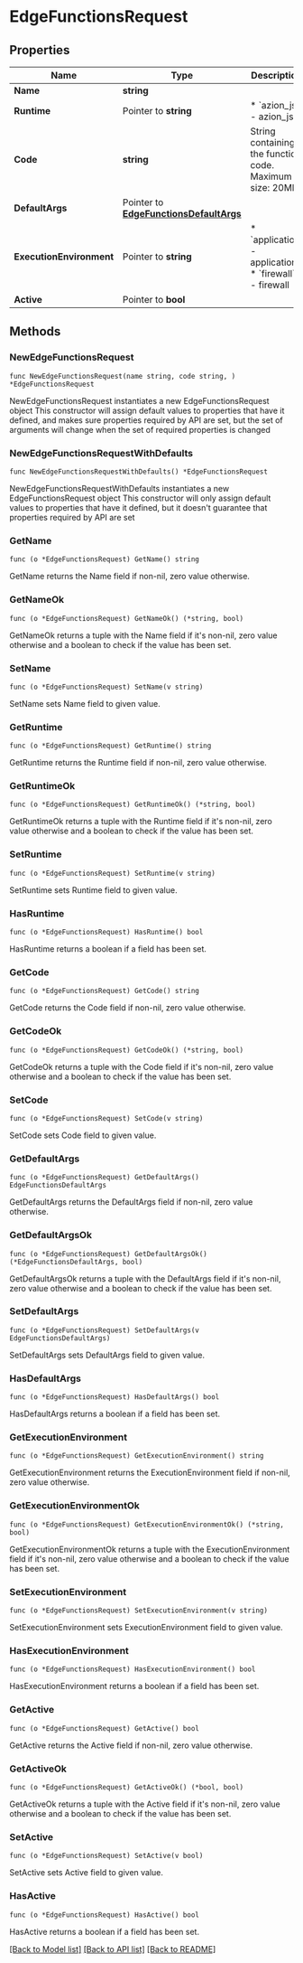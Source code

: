 # EdgeFunctionsRequest

## Properties

Name | Type | Description | Notes
------------ | ------------- | ------------- | -------------
**Name** | **string** |  | 
**Runtime** | Pointer to **string** | * &#x60;azion_js&#x60; - azion_js | [optional] 
**Code** | **string** | String containing the function code. Maximum size: 20MB. | 
**DefaultArgs** | Pointer to [**EdgeFunctionsDefaultArgs**](EdgeFunctionsDefaultArgs.md) |  | [optional] 
**ExecutionEnvironment** | Pointer to **string** | * &#x60;application&#x60; - application * &#x60;firewall&#x60; - firewall | [optional] 
**Active** | Pointer to **bool** |  | [optional] 

## Methods

### NewEdgeFunctionsRequest

`func NewEdgeFunctionsRequest(name string, code string, ) *EdgeFunctionsRequest`

NewEdgeFunctionsRequest instantiates a new EdgeFunctionsRequest object
This constructor will assign default values to properties that have it defined,
and makes sure properties required by API are set, but the set of arguments
will change when the set of required properties is changed

### NewEdgeFunctionsRequestWithDefaults

`func NewEdgeFunctionsRequestWithDefaults() *EdgeFunctionsRequest`

NewEdgeFunctionsRequestWithDefaults instantiates a new EdgeFunctionsRequest object
This constructor will only assign default values to properties that have it defined,
but it doesn't guarantee that properties required by API are set

### GetName

`func (o *EdgeFunctionsRequest) GetName() string`

GetName returns the Name field if non-nil, zero value otherwise.

### GetNameOk

`func (o *EdgeFunctionsRequest) GetNameOk() (*string, bool)`

GetNameOk returns a tuple with the Name field if it's non-nil, zero value otherwise
and a boolean to check if the value has been set.

### SetName

`func (o *EdgeFunctionsRequest) SetName(v string)`

SetName sets Name field to given value.


### GetRuntime

`func (o *EdgeFunctionsRequest) GetRuntime() string`

GetRuntime returns the Runtime field if non-nil, zero value otherwise.

### GetRuntimeOk

`func (o *EdgeFunctionsRequest) GetRuntimeOk() (*string, bool)`

GetRuntimeOk returns a tuple with the Runtime field if it's non-nil, zero value otherwise
and a boolean to check if the value has been set.

### SetRuntime

`func (o *EdgeFunctionsRequest) SetRuntime(v string)`

SetRuntime sets Runtime field to given value.

### HasRuntime

`func (o *EdgeFunctionsRequest) HasRuntime() bool`

HasRuntime returns a boolean if a field has been set.

### GetCode

`func (o *EdgeFunctionsRequest) GetCode() string`

GetCode returns the Code field if non-nil, zero value otherwise.

### GetCodeOk

`func (o *EdgeFunctionsRequest) GetCodeOk() (*string, bool)`

GetCodeOk returns a tuple with the Code field if it's non-nil, zero value otherwise
and a boolean to check if the value has been set.

### SetCode

`func (o *EdgeFunctionsRequest) SetCode(v string)`

SetCode sets Code field to given value.


### GetDefaultArgs

`func (o *EdgeFunctionsRequest) GetDefaultArgs() EdgeFunctionsDefaultArgs`

GetDefaultArgs returns the DefaultArgs field if non-nil, zero value otherwise.

### GetDefaultArgsOk

`func (o *EdgeFunctionsRequest) GetDefaultArgsOk() (*EdgeFunctionsDefaultArgs, bool)`

GetDefaultArgsOk returns a tuple with the DefaultArgs field if it's non-nil, zero value otherwise
and a boolean to check if the value has been set.

### SetDefaultArgs

`func (o *EdgeFunctionsRequest) SetDefaultArgs(v EdgeFunctionsDefaultArgs)`

SetDefaultArgs sets DefaultArgs field to given value.

### HasDefaultArgs

`func (o *EdgeFunctionsRequest) HasDefaultArgs() bool`

HasDefaultArgs returns a boolean if a field has been set.

### GetExecutionEnvironment

`func (o *EdgeFunctionsRequest) GetExecutionEnvironment() string`

GetExecutionEnvironment returns the ExecutionEnvironment field if non-nil, zero value otherwise.

### GetExecutionEnvironmentOk

`func (o *EdgeFunctionsRequest) GetExecutionEnvironmentOk() (*string, bool)`

GetExecutionEnvironmentOk returns a tuple with the ExecutionEnvironment field if it's non-nil, zero value otherwise
and a boolean to check if the value has been set.

### SetExecutionEnvironment

`func (o *EdgeFunctionsRequest) SetExecutionEnvironment(v string)`

SetExecutionEnvironment sets ExecutionEnvironment field to given value.

### HasExecutionEnvironment

`func (o *EdgeFunctionsRequest) HasExecutionEnvironment() bool`

HasExecutionEnvironment returns a boolean if a field has been set.

### GetActive

`func (o *EdgeFunctionsRequest) GetActive() bool`

GetActive returns the Active field if non-nil, zero value otherwise.

### GetActiveOk

`func (o *EdgeFunctionsRequest) GetActiveOk() (*bool, bool)`

GetActiveOk returns a tuple with the Active field if it's non-nil, zero value otherwise
and a boolean to check if the value has been set.

### SetActive

`func (o *EdgeFunctionsRequest) SetActive(v bool)`

SetActive sets Active field to given value.

### HasActive

`func (o *EdgeFunctionsRequest) HasActive() bool`

HasActive returns a boolean if a field has been set.


[[Back to Model list]](../README.md#documentation-for-models) [[Back to API list]](../README.md#documentation-for-api-endpoints) [[Back to README]](../README.md)


